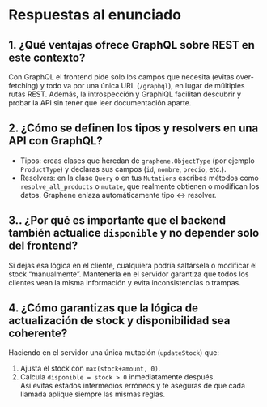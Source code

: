 # Respuestas al enunciado

## 1. ¿Qué ventajas ofrece GraphQL sobre REST en este contexto?
Con GraphQL el frontend pide solo los campos que necesita (evitas over-fetching) y todo va por una única URL (`/graphql`), en lugar de múltiples rutas REST. Además, la introspección y GraphiQL facilitan descubrir y probar la API sin tener que leer documentación aparte.

## 2. ¿Cómo se definen los tipos y resolvers en una API con GraphQL?
- Tipos: creas clases que heredan de `graphene.ObjectType` (por ejemplo `ProductType`) y declaras sus campos (`id`, `nombre`, `precio`, etc.).  
- Resolvers: en la clase `Query` o en tus `Mutations` escribes métodos como `resolve_all_products` o `mutate`, que realmente obtienen o modifican los datos. Graphene enlaza automáticamente tipo ↔ resolver.


## 3.. ¿Por qué es importante que el backend también actualice `disponible` y no depender solo del frontend?
Si dejas esa lógica en el cliente, cualquiera podría saltársela o modificar el stock “manualmente”. Mantenerla en el servidor garantiza que todos los clientes vean la misma información y evita inconsistencias o trampas.



## 4. ¿Cómo garantizas que la lógica de actualización de stock y disponibilidad sea coherente?
Haciendo en el servidor una única mutación (`updateStock`) que:
1. Ajusta el stock con `max(stock+amount, 0)`.  
2. Calcula `disponible = stock > 0` inmediatamente después.  
Así evitas estados intermedios erróneos y te aseguras de que cada llamada aplique siempre las mismas reglas.
